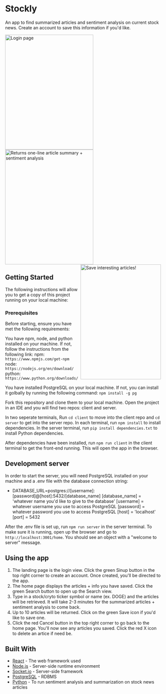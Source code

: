 # Stockly
An app to find summarized articles and sentiment analysis on current stock news. Create an account to save this information if you'd like.  

<img align="left" title="Login page" src="https://stockly7.s3.amazonaws.com/login.JPG" height="370" width="285">&nbsp;&nbsp;&nbsp;&nbsp;&nbsp;&nbsp;&nbsp;&nbsp;<img align="center" margin-left="10px" title="Returns one-line article summary + sentiment analysis" src="https://stockly7.s3.amazonaws.com/returned+articles.JPG" height="370" width="285"><img align="right" title="Save interesting articles!" src="https://stockly7.s3.amazonaws.com/savedarticles.JPG" height="370" width="260">

## Getting Started
The following instructions will allow you to get a copy of this project running on your local machine:

### Prerequisites
Before starting, ensure you have met the following requirements:

You have npm, node, and python installed on your machine. If not, follow the instructions from the following link:
npm: `https://www.npmjs.com/get-npm`
node: `https://nodejs.org/en/download/`
python: `https://www.python.org/downloads/`

You have installed PostgreSQL on your local machine. If not, you can install it golbally by running the following command:
`npm install -g pg`

Fork this repository and clone them to your local machine. Open the project in an IDE and you will find two repos: client and server.

In two seperate terminals, Run `cd client` to move into the client repo and `cd server` to get into the server repo.
In each terminal, run `npm install` to install dependencies. In the server terminal, run `pip install dependencies.txt` to install Python dependencies.

After dependencies have been installed, run `npm run client` in the client terminal to get the front-end running. This will open the app in the browser.

## Development server
In order to start the server, you will need PostgreSQL installed on your machine and a .env file with the database connection string:

+ DATABASE_URL=postgres://[username]:[password]@[host]:5432/[database_name]
[database_name] = 'whatever name you'd like to give to the database'
[username] = whatever username you use to access PostgreSQL
[password] = whatever password you use to access PostgreSQL
[host] = 'localhost'
[port] = 5432

After the .env file is set up, run `npm run server` in the server terminal. To make sure it is running, open up the browser and go to `http://localhost:3001/home`. You should see an object with a "welcome to server" message.

## Using the app
1. The landing page is the login view. Click the green Sinup button in the top right corner to create an account. Once created, you'll be directed to the app.
2. The home page displays the articles + info you have saved. Click the green Search button to open up the Search view.
3. Type in a stock/cryto ticker symbol or name (ex. DOGE) and the articles will be retrieved. It will take 2-3 minutes for the summarized articles + sentiment analysis to come back.
4. Up to 10 articles will be returned. Click on the green Save icon if you'd like to save one.
5. Click the red Cancel button in the top right corner to go back to the home page. You'll now see any articles you saved. Click the red X icon to delete an artice if need be.

## Built With

* [React](https://reactjs.org/docs/create-a-new-react-app.html) - The web framework used
* [Node.js](https://nodejs.org/en/docs/) - Server-side runtime environment
* [Socket.io](https://expressjs.com/en/api.html) - Server-side framework 
* [PostgreSQL](https://expressjs.com/en/api.html) - RDBMS
* [Python](https://www.python.org/) - To run sentiment analysis and summarization on stock news articles
